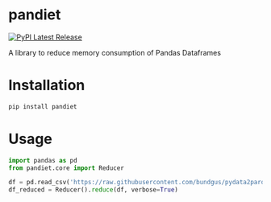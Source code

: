 # pandiet
[![PyPI Latest Release](https://img.shields.io/pypi/v/pandiet.svg)](https://pypi.org/project/pandiet/)

A library to reduce memory consumption of Pandas Dataframes

# Installation

```sh
pip install pandiet
```

# Usage

```python
import pandas as pd
from pandiet.core import Reducer

df = pd.read_csv('https://raw.githubusercontent.com/bundgus/pydata2parquet/master/Most-Recent-Cohorts-Scorecard-Elements.csv')
df_reduced = Reducer().reduce(df, verbose=True)
```
